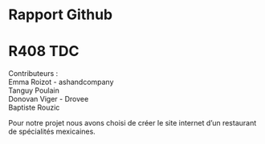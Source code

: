 # Rapport Github
# R408 TDC
Contributeurs : <br>
Emma Roizot - ashandcompany <br>
Tanguy Poulain <br>
Donovan Viger - Drovee <br>
Baptiste Rouzic <br>

Pour notre projet nous avons choisi de créer le site internet d’un restaurant de spécialités mexicaines. 
